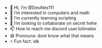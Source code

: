 - 👋 Hi, I’m @DevAlex111
- 👀 I’m interested in computers and math
- 🌱 I’m currently learning scripting
- 💞️ I’m looking to collaborate on secret hehe
- 📫 How to reach me discord user:lolimalex
- 😄 Pronouns: dont know what that means
- ⚡ Fun fact: idk

<!---
DevAlex111/DevAlex111 is a ✨ special ✨ repository because its `README.md` (this file) appears on your GitHub profile.
You can click the Preview link to take a look at your changes.
--->
